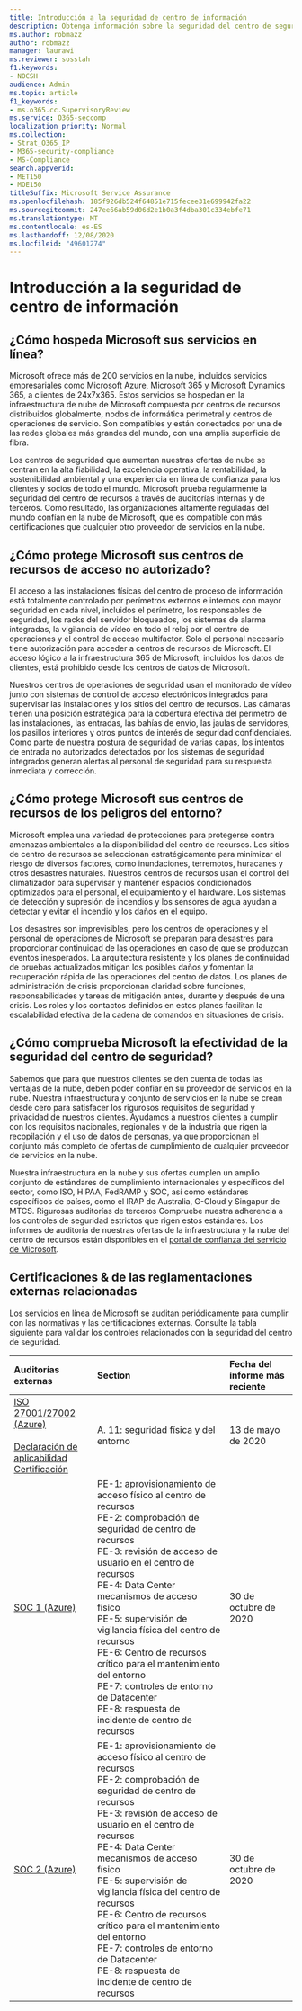 ```yaml
---
title: Introducción a la seguridad de centro de información
description: Obtenga información sobre la seguridad del centro de seguridad en Microsoft 365
ms.author: robmazz
author: robmazz
manager: laurawi
ms.reviewer: sosstah
f1.keywords:
- NOCSH
audience: Admin
ms.topic: article
f1_keywords:
- ms.o365.cc.SupervisoryReview
ms.service: O365-seccomp
localization_priority: Normal
ms.collection:
- Strat_O365_IP
- M365-security-compliance
- MS-Compliance
search.appverid:
- MET150
- MOE150
titleSuffix: Microsoft Service Assurance
ms.openlocfilehash: 185f926db524f64851e715fecee31e699942fa22
ms.sourcegitcommit: 247ee66ab59d06d2e1b0a3f4dba301c334ebfe71
ms.translationtype: MT
ms.contentlocale: es-ES
ms.lasthandoff: 12/08/2020
ms.locfileid: "49601274"
---
```

# <a name="datacenter-security-overview"></a>Introducción a la seguridad de centro de información

## <a name="how-does-microsoft-host-its-online-services"></a>¿Cómo hospeda Microsoft sus servicios en línea?

Microsoft ofrece más de 200 servicios en la nube, incluidos servicios empresariales como Microsoft Azure, Microsoft 365 y Microsoft Dynamics 365, a clientes de 24x7x365. Estos servicios se hospedan en la infraestructura de nube de Microsoft compuesta por centros de recursos distribuidos globalmente, nodos de informática perimetral y centros de operaciones de servicio. Son compatibles y están conectados por una de las redes globales más grandes del mundo, con una amplia superficie de fibra.

Los centros de seguridad que aumentan nuestras ofertas de nube se centran en la alta fiabilidad, la excelencia operativa, la rentabilidad, la sostenibilidad ambiental y una experiencia en línea de confianza para los clientes y socios de todo el mundo. Microsoft prueba regularmente la seguridad del centro de recursos a través de auditorías internas y de terceros. Como resultado, las organizaciones altamente reguladas del mundo confían en la nube de Microsoft, que es compatible con más certificaciones que cualquier otro proveedor de servicios en la nube.

## <a name="how-does-microsoft-protect-its-datacenters-from-unauthorized-access"></a>¿Cómo protege Microsoft sus centros de recursos de acceso no autorizado?

El acceso a las instalaciones físicas del centro de proceso de información está totalmente controlado por perímetros externos e internos con mayor seguridad en cada nivel, incluidos el perímetro, los responsables de seguridad, los racks del servidor bloqueados, los sistemas de alarma integradas, la vigilancia de vídeo en todo el reloj por el centro de operaciones y el control de acceso multifactor. Solo el personal necesario tiene autorización para acceder a centros de recursos de Microsoft. El acceso lógico a la infraestructura 365 de Microsoft, incluidos los datos de clientes, está prohibido desde los centros de datos de Microsoft.

Nuestros centros de operaciones de seguridad usan el monitorado de vídeo junto con sistemas de control de acceso electrónicos integrados para supervisar las instalaciones y los sitios del centro de recursos. Las cámaras tienen una posición estratégica para la cobertura efectiva del perímetro de las instalaciones, las entradas, las bahías de envío, las jaulas de servidores, los pasillos interiores y otros puntos de interés de seguridad confidenciales. Como parte de nuestra postura de seguridad de varias capas, los intentos de entrada no autorizados detectados por los sistemas de seguridad integrados generan alertas al personal de seguridad para su respuesta inmediata y corrección.

## <a name="how-does-microsoft-protect-its-datacenters-from-environmental-hazards"></a>¿Cómo protege Microsoft sus centros de recursos de los peligros del entorno?

Microsoft emplea una variedad de protecciones para protegerse contra amenazas ambientales a la disponibilidad del centro de recursos. Los sitios de centro de recursos se seleccionan estratégicamente para minimizar el riesgo de diversos factores, como inundaciones, terremotos, huracanes y otros desastres naturales. Nuestros centros de recursos usan el control del climatizador para supervisar y mantener espacios condicionados optimizados para el personal, el equipamiento y el hardware. Los sistemas de detección y supresión de incendios y los sensores de agua ayudan a detectar y evitar el incendio y los daños en el equipo.

Los desastres son imprevisibles, pero los centros de operaciones y el personal de operaciones de Microsoft se preparan para desastres para proporcionar continuidad de las operaciones en caso de que se produzcan eventos inesperados. La arquitectura resistente y los planes de continuidad de pruebas actualizados mitigan los posibles daños y fomentan la recuperación rápida de las operaciones del centro de datos. Los planes de administración de crisis proporcionan claridad sobre funciones, responsabilidades y tareas de mitigación antes, durante y después de una crisis. Los roles y los contactos definidos en estos planes facilitan la escalabilidad efectiva de la cadena de comandos en situaciones de crisis.

## <a name="how-does-microsoft-verify-the-effectiveness-of-datacenter-security"></a>¿Cómo comprueba Microsoft la efectividad de la seguridad del centro de seguridad?

Sabemos que para que nuestros clientes se den cuenta de todas las ventajas de la nube, deben poder confiar en su proveedor de servicios en la nube. Nuestra infraestructura y conjunto de servicios en la nube se crean desde cero para satisfacer los rigurosos requisitos de seguridad y privacidad de nuestros clientes. Ayudamos a nuestros clientes a cumplir con los requisitos nacionales, regionales y de la industria que rigen la recopilación y el uso de datos de personas, ya que proporcionan el conjunto más completo de ofertas de cumplimiento de cualquier proveedor de servicios en la nube.

Nuestra infraestructura en la nube y sus ofertas cumplen un amplio conjunto de estándares de cumplimiento internacionales y específicos del sector, como ISO, HIPAA, FedRAMP y SOC, así como estándares específicos de países, como el IRAP de Australia, G-Cloud y Singapur de MTCS. Rigurosas auditorías de terceros Compruebe nuestra adherencia a los controles de seguridad estrictos que rigen estos estándares. Los informes de auditoría de nuestras ofertas de la infraestructura y la nube del centro de recursos están disponibles en el [portal de confianza del servicio de Microsoft](https://servicetrust.microsoft.com/).

## <a name="related-external-regulations--certifications"></a>Certificaciones & de las reglamentaciones externas relacionadas

Los servicios en línea de Microsoft se auditan periódicamente para cumplir con las normativas y las certificaciones externas. Consulte la tabla siguiente para validar los controles relacionados con la seguridad del centro de seguridad.

| **Auditorías externas** | **Section** | **Fecha del informe más reciente** |
|:--------------------|:------------|:-----------------------|  
| [ISO 27001/27002 (Azure)](https://servicetrust.microsoft.com/ViewPage/MSComplianceGuideV3?command=Download&downloadType=Document&downloadId=3383676c-b365-4288-a3c0-086ed8d737e3&tab=7027ead0-3d6b-11e9-b9e1-290b1eb4cdeb&docTab=7027ead0-3d6b-11e9-b9e1-290b1eb4cdeb_ISO_Reports) <br><br> [Declaración de aplicabilidad](https://servicetrust.microsoft.com/ViewPage/MSComplianceGuideV3?command=Download&downloadType=Document&downloadId=00af6c3e-7f3e-4e0d-8b0e-79f45ef2cef1&tab=7027ead0-3d6b-11e9-b9e1-290b1eb4cdeb&docTab=7027ead0-3d6b-11e9-b9e1-290b1eb4cdeb_ISO_Reports) <br> [Certificación](https://servicetrust.microsoft.com/ViewPage/MSComplianceGuideV3?command=Download&downloadType=Document&downloadId=4e5d7afb-2cee-4704-95cc-bb8c95a8e52a&tab=7027ead0-3d6b-11e9-b9e1-290b1eb4cdeb&docTab=7027ead0-3d6b-11e9-b9e1-290b1eb4cdeb_ISO_Reports) | A. 11: seguridad física y del entorno | 13 de mayo de 2020 |
| [SOC 1 (Azure)](https://servicetrust.microsoft.com/ViewPage/MSComplianceGuideV3?command=Download&downloadType=Document&downloadId=66043614-5628-4e26-83be-057eb3bb026c&tab=7027ead0-3d6b-11e9-b9e1-290b1eb4cdeb&docTab=7027ead0-3d6b-11e9-b9e1-290b1eb4cdeb_SOC_%2F_SSAE_16_Reports) | PE-1: aprovisionamiento de acceso físico al centro de recursos <br> PE-2: comprobación de seguridad de centro de recursos <br> PE-3: revisión de acceso de usuario en el centro de recursos <br> PE-4: Data Center mecanismos de acceso físico <br> PE-5: supervisión de vigilancia física del centro de recursos <br> PE-6: Centro de recursos crítico para el mantenimiento del entorno <br> PE-7: controles de entorno de Datacenter <br> PE-8: respuesta de incidente de centro de recursos | 30 de octubre de 2020 |
| [SOC 2 (Azure)](https://servicetrust.microsoft.com/ViewPage/MSComplianceGuideV3?command=Download&downloadType=Document&downloadId=ce5bfbea-3514-40ae-a8a6-3617106a0b56&tab=7027ead0-3d6b-11e9-b9e1-290b1eb4cdeb&docTab=7027ead0-3d6b-11e9-b9e1-290b1eb4cdeb_SOC_%2F_SSAE_16_Reports) | PE-1: aprovisionamiento de acceso físico al centro de recursos <br> PE-2: comprobación de seguridad de centro de recursos <br> PE-3: revisión de acceso de usuario en el centro de recursos <br> PE-4: Data Center mecanismos de acceso físico <br> PE-5: supervisión de vigilancia física del centro de recursos <br> PE-6: Centro de recursos crítico para el mantenimiento del entorno <br> PE-7: controles de entorno de Datacenter <br> PE-8: respuesta de incidente de centro de recursos | 30 de octubre de 2020 |
